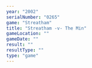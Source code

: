 ```yaml
---
year: "2002"
serialNumber: "0265" 
game: "Streatham"
title: "Streatham -v- The Min"
gameLocation: ""
gameDate: ""
result: ""
resultType: ""
type: "game"
---
```

